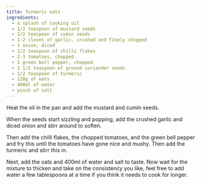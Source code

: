 ```yaml
---
title: Turmeric oats
ingredients:
  - a splash of cooking oil
  - 1/2 teaspoon of mustard seeds
  - 1/2 teaspoon of cumin seeds
  - 1-2 cloves of garlic, crushed and finely chopped
  - 1 onion, diced
  - 1/2 teaspoon of chilli flakes
  - 2-3 tomatoes, chopped
  - 1 green bell pepper, chopped
  - 1 1/2 teaspoon of ground coriander seeds
  - 1/2 teaspoon of turmeric
  - 120g of oats
  - 400ml of water
  - pinch of salt
---
```


Heat the oil in the pan and add the mustard and cumin seeds.

When the seeds start sizzling and popping, add the crushed garlic and diced
onion and stirr around to soften.

Then add the chilli flakes, the chopped tomatoes, and the green bell pepper and
fry this until the tomatoes have gone nice and mushy. Then add the turmeric and
stirr this in.

Next, add the oats and 400ml of water and salt to taste. Now wait for the
mixture to thicken and take on the consistency you like, feel free to add water
a few tablespoons at a time if you think it needs to cook for longer.
